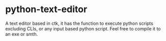 # python-text-editor

A text editor based in ctk, it has the function to execute python scripts excluding CLIs, or any
input based python script. Feel free to compile it to an exe or smth.

